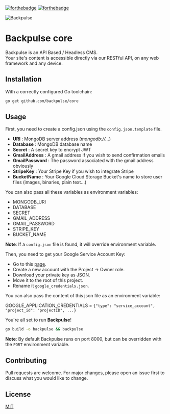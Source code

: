 [![forthebadge](https://forthebadge.com/images/badges/made-with-go.svg)](https://forthebadge.com)
[![forthebadge](https://forthebadge.com/images/badges/powered-by-netflix.svg)](https://forthebadge.com)

![Backpulse](https://files.backpulse.io/backpulse.png#cache "Backpulse.io")

# Backpulse core
Backpulse is an API Based / Headless CMS.  
Your site's content is accessible directly via our RESTful API, on any web framework and any device.  

## Installation
With a correctly configured Go toolchain:
```bash
go get github.com/backpulse/core
```

## Usage
First, you need to create a config.json using the `config.json.template` file.
* **URI** : MongoDB server address (_mongodb://..._)
* **Database** : MongoDB database name
* **Secret** : A secret key to encrypt JWT
* **GmailAddress** : A gmail address if you wish to send confirmation emails
* **GmailPassword** : The password associated with the gmail address obviously
* **StripeKey** : Your Stripe Key if you wish to integrate Stripe
* **BucketName** : Your Google Cloud Storage Bucket's name to store user files (images, binaries, plain text...)

You can also pass all these variables as environment variables:
* MONGODB_URI
* DATABASE
* SECRET
* GMAIL_ADDRESS
* GMAIL_PASSWORD
* STRIPE_KEY
* BUCKET_NAME  


**Note**: If a `config.json` file is found, it will override environment variable.

Then, you need to get your Google Service Account Key:
* Go to this [page](https://console.cloud.google.com/apis/credentials/serviceaccountkey).
* Create a new account with the Project -> Owner role.
* Download your private key as JSON.
* Move it to the root of this project.
* Rename it `google_credentials.json`.

You can also pass the content of this json file as an environment variable:

GOOGLE_APPLICATION_CREDENTIALS = `{"type": "service_account", "project_id": "projectID", ...}`

You're all set to run **Backpulse**!
```bash
go build -o backpulse && backpulse
```

**Note**: By default Backpulse runs on port 8000, but can be overridden with the `PORT` environment variable.

## Contributing
Pull requests are welcome. For major changes, please open an issue first to discuss what you would like to change.


## License 
[MIT](https://github.com/backpulse/core/blob/master/LICENSE)